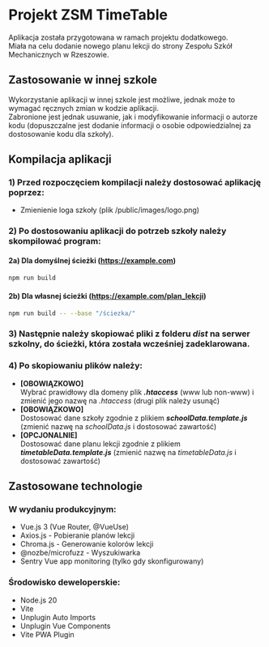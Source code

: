 # Projekt ZSM TimeTable

Aplikacja została przygotowana w ramach projektu dodatkowego.<br>
Miała na celu dodanie nowego planu lekcji do strony Zespołu Szkół Mechanicznych w Rzeszowie.

## Zastosowanie w innej szkole

Wykorzystanie aplikacji w innej szkole jest możliwe, jednak może to wymagać ręcznych zmian w kodzie aplikacji.<br>
Zabronione jest jednak usuwanie, jak i modyfikowanie informacji o autorze kodu (dopuszczalne jest dodanie informacji o osobie odpowiedzialnej za dostosowanie kodu dla szkoły).

## Kompilacja aplikacji

### 1) Przed rozpoczęciem kompilacji należy dostosować aplikację poprzez:

- Zmienienie loga szkoły (plik /public/images/logo.png)

### 2) Po dostosowaniu aplikacji do potrzeb szkoły należy skompilować program:

#### 2a) Dla domyślnej ścieżki (https://example.com)

```bash
npm run build
```

#### 2b) Dla własnej ścieżki (https://example.com/plan_lekcji)

```bash
npm run build -- --base "/ściezka/"
```

### 3) Następnie należy skopiować pliki z folderu _dist_ na serwer szkolny, do ścieżki, która została wcześniej zadeklarowana.

### 4) Po skopiowaniu plików należy:

- **[OBOWIĄZKOWO]** <br />Wybrać prawidłowy dla domeny plik **_.htaccess_** (www lub non-www) i zmienić jego nazwę na _.htaccess_ (drugi plik należy usunąć)
- **[OBOWIĄZKOWO]** <br />Dostosować dane szkoły zgodnie z plikiem **_schoolData.template.js_** (zmienić nazwę na _schoolData.js_ i dostosować zawartość)
- **[OPCJONALNIE]** <br />Dostosować dane planu lekcji zgodnie z plikiem **_timetableData.template.js_** (zmienić nazwę na _timetableData.js_ i dostosować zawartość)

## Zastosowane technologie

### W wydaniu produkcyjnym:

- Vue.js 3 (Vue Router, @VueUse)
- Axios.js - Pobieranie planów lekcji
- Chroma.js - Generowanie kolorów lekcji
- @nozbe/microfuzz - Wyszukiwarka
- Sentry Vue app monitoring (tylko gdy skonfigurowany)

### Środowisko deweloperskie:

- Node.js 20
- Vite
- Unplugin Auto Imports
- Unplugin Vue Components
- Vite PWA Plugin
